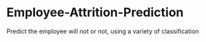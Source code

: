 # Employee-Attrition-Prediction
Predict the employee will not or not, using a variety of classification
